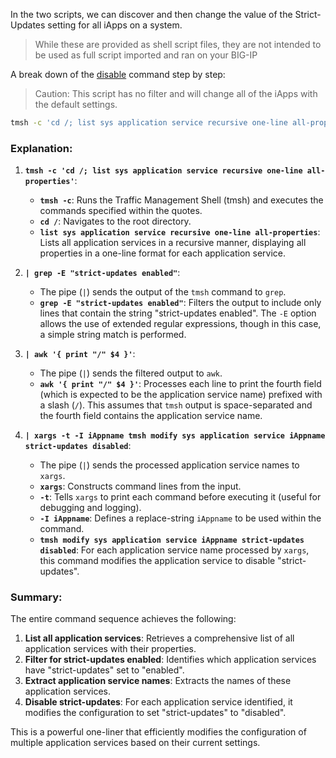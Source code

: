 In the two scripts, we can discover and then change the value of the Strict-Updates setting for all iApps on a system.


> While these are provided as shell script files, they are not intended to be used as full script imported and ran on your BIG-IP

A break down of the [disable](/iapp_general/iapp_strictupdate_disable.sh) command step by step:

> Caution: This script has no filter and will change all of the iApps with the default settings. 

```bash
tmsh -c 'cd /; list sys application service recursive one-line all-properties' | grep -E "strict-updates enabled" | awk '{ print "/" $4 }' | xargs -t -I iAppname tmsh modify sys application service iAppname strict-updates disabled
```

### Explanation:

1. **`tmsh -c 'cd /; list sys application service recursive one-line all-properties'`**:
    - **`tmsh -c`**: Runs the Traffic Management Shell (tmsh) and executes the commands specified within the quotes.
    - **`cd /`**: Navigates to the root directory.
    - **`list sys application service recursive one-line all-properties`**: Lists all application services in a recursive manner, displaying all properties in a one-line format for each application service.

2. **`| grep -E "strict-updates enabled"`**:
    - The pipe (`|`) sends the output of the `tmsh` command to `grep`.
    - **`grep -E "strict-updates enabled"`**: Filters the output to include only lines that contain the string "strict-updates enabled". The `-E` option allows the use of extended regular expressions, though in this case, a simple string match is performed.

3. **`| awk '{ print "/" $4 }'`**:
    - The pipe (`|`) sends the filtered output to `awk`.
    - **`awk '{ print "/" $4 }'`**: Processes each line to print the fourth field (which is expected to be the application service name) prefixed with a slash (`/`). This assumes that `tmsh` output is space-separated and the fourth field contains the application service name.

4. **`| xargs -t -I iAppname tmsh modify sys application service iAppname strict-updates disabled`**:
    - The pipe (`|`) sends the processed application service names to `xargs`.
    - **`xargs`**: Constructs command lines from the input.
    - **`-t`**: Tells `xargs` to print each command before executing it (useful for debugging and logging).
    - **`-I iAppname`**: Defines a replace-string `iAppname` to be used within the command.
    - **`tmsh modify sys application service iAppname strict-updates disabled`**: For each application service name processed by `xargs`, this command modifies the application service to disable "strict-updates".

### Summary:

The entire command sequence achieves the following:

1. **List all application services**: Retrieves a comprehensive list of all application services with their properties.
2. **Filter for strict-updates enabled**: Identifies which application services have "strict-updates" set to "enabled".
3. **Extract application service names**: Extracts the names of these application services.
4. **Disable strict-updates**: For each application service identified, it modifies the configuration to set "strict-updates" to "disabled".

This is a powerful one-liner that efficiently modifies the configuration of multiple application services based on their current settings.
